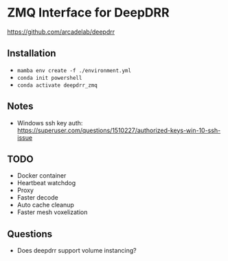 # ZMQ Interface for DeepDRR

https://github.com/arcadelab/deepdrr

## Installation
- `mamba env create -f ./environment.yml`
- `conda init powershell`
- `conda activate deepdrr_zmq`

## Notes
- Windows ssh key auth: https://superuser.com/questions/1510227/authorized-keys-win-10-ssh-issue

## TODO
<!-- - Auto tool loader -->
<!-- - Allow recreate projector -->
<!-- - Cache volumes -->
<!-- - Manager -->
- Docker container
- Heartbeat watchdog
- Proxy
- Faster decode
- Auto cache cleanup
- Faster mesh voxelization


## Questions
- Does deepdrr support volume instancing?
